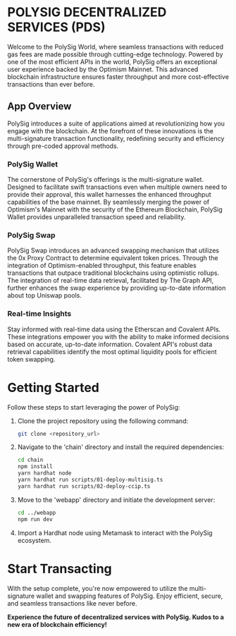 # POLYSIG DECENTRALIZED SERVICES (PDS)

Welcome to the PolySig World, where seamless transactions with reduced gas fees are made possible through cutting-edge technology. Powered by one of the most efficient APIs in the world, PolySig offers an exceptional user experience backed by the Optimism Mainnet. This advanced blockchain infrastructure ensures faster throughput and more cost-effective transactions than ever before.

## App Overview

PolySig introduces a suite of applications aimed at revolutionizing how you engage with the blockchain. At the forefront of these innovations is the multi-signature transaction functionality, redefining security and efficiency through pre-coded approval methods.

### PolySig Wallet

The cornerstone of PolySig's offerings is the multi-signature wallet. Designed to facilitate swift transactions even when multiple owners need to provide their approval, this wallet harnesses the enhanced throughput capabilities of the base mainnet. By seamlessly merging the power of Optimism's Mainnet with the security of the Ethereum Blockchain, PolySig Wallet provides unparalleled transaction speed and reliability.

### PolySig Swap

PolySig Swap introduces an advanced swapping mechanism that utilizes the 0x Proxy Contract to determine equivalent token prices. Through the integration of Optimism-enabled throughput, this feature enables transactions that outpace traditional blockchains using optimistic rollups. The integration of real-time data retrieval, facilitated by The Graph API, further enhances the swap experience by providing up-to-date information about top Uniswap pools.

### Real-time Insights

Stay informed with real-time data using the Etherscan and Covalent APIs. These integrations empower you with the ability to make informed decisions based on accurate, up-to-date information. Covalent API's robust data retrieval capabilities identify the most optimal liquidity pools for efficient token swapping.

# Getting Started

Follow these steps to start leveraging the power of PolySig:

1. Clone the project repository using the following command:
   ```sh
   git clone <repository_url>
   ```

2. Navigate to the 'chain' directory and install the required dependencies:
   ```sh
   cd chain
   npm install
   yarn hardhat node
   yarn hardhat run scripts/01-deploy-multisig.ts
   yarn hardhat run scripts/02-deploy-ccip.ts
   ```

3. Move to the 'webapp' directory and initiate the development server:
   ```sh
   cd ../webapp
   npm run dev
   ```

4. Import a Hardhat node using Metamask to interact with the PolySig ecosystem.

# Start Transacting

With the setup complete, you're now empowered to utilize the multi-signature wallet and swapping features of PolySig. Enjoy efficient, secure, and seamless transactions like never before.

**Experience the future of decentralized services with PolySig. Kudos to a new era of blockchain efficiency!**